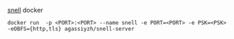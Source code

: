 [snell](https://github.com/surge-networks/snell) docker

```shell
docker run  -p <PORT>:<PORT> --name snell -e PORT=<PORT> -e PSK=<PSK> -eOBFS={http,tls} agassiyzh/snell-server

```